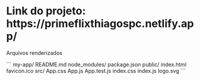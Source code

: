 
<h1><strong>Link do projeto: https://primeflixthiagospc.netlify.app/</strong></h1>

<p> Arquivos renderizados</p>
```
my-app/
  README.md
  node_modules/
  package.json
  public/
    index.html
    favicon.ico
  src/
    App.css
    App.js
    App.test.js
    index.css
    index.js
    logo.svg
```


